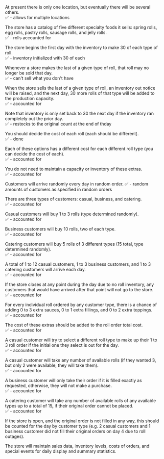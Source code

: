 At present there is only one location, but eventually there will be several others.  
✅ - allows for multiple locations

The store has a catalog of five different specialty foods it sells: spring rolls, egg rolls, pastry rolls, sausage rolls, and jelly rolls.  
✅ - rolls accounted for

The store begins the first day with the inventory to make 30 of each type of roll.  
✅ - inventory initialized with 30 of each

Whenever a store makes the last of a given type of roll, that roll may no longer be sold that day.  
✅ - can't sell what you don't have

When the store sells the last of a given type of roll, an inventory out notice will be raised, and the next day, 30 more rolls of that type will be added to the production capacity.  
✅ - accounted for


Note that inventory is only set back to 30 the next day if the inventory ran completely out the prior day.  
✅ - restocks to the original count at the end of thday

You should decide the cost of each roll (each should be different).  
✅ - done

Each of these options has a different cost for each different roll type (you can decide the cost of each).  
✅ - accounted for

You do not need to maintain a capacity or inventory of these extras.  
✅ - accounted for

Customers will arrive randomly every day in random order.
✅ - random amounts of customers as specified in random orders

There are three types of customers: casual, business, and catering.  
✅ - accounted for

Casual customers will buy 1 to 3 rolls (type determined randomly).  
✅ - accounted for

Business customers will buy 10 rolls, two of each type.  
✅ - accounted for

Catering customers will buy 5 rolls of 3 different types (15 total, type determined randomly).  
✅ - accounted for

A total of 1 to 12 casual customers, 1 to 3 business customers, and 1 to 3 catering customers will arrive each day.  
✅ - accounted for

If the store closes at any point during the day due to no roll inventory, any customers that would have arrived after that point will not go to the store.  
✅ - accounted for

For every individual roll ordered by any customer type, there is a chance of adding 0 to 3 extra sauces, 0 to 1 extra fillings, and 0 to 2 extra toppings.  
✅ - accounted for

The cost of these extras should be added to the roll order total cost.  
✅ - accounted for

A casual customer will try to select a different roll type to make up their 1 to 3 roll order if the initial one they select is out for the day.  
✅ - accounted for

A casual customer will take any number of available rolls (if they wanted 3, but only 2 were available, they will take them).  
✅ - accounted for

A business customer will only take their order if it is filled exactly as requested, otherwise, they will not make a purchase.  
✅ - accounted for

A catering customer will take any number of available rolls of any available types up to a total of 15, if their original order cannot be placed.  
✅ - accounted for

If the store is open, and the original order is not filled in any way, this should be counted for the day by customer type (e.g. 2 casual customers and 1 business customer did not fill their original orders on day 4 due to roll outages).

The store will maintain sales data, inventory levels, costs of orders, and special events for daily display and summary statistics.